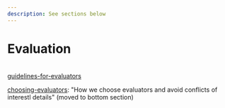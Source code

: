 ```yaml
---
description: See sections below
---
```


# Evaluation

\
[guidelines-for-evaluators](guidelines-for-evaluators/ "mention")

[choosing-evaluators](../../management-tech-details-discussion/choosing-evaluators/ "mention"): "How we choose evaluators and avoid conflicts of interestl details" (moved to bottom section)
